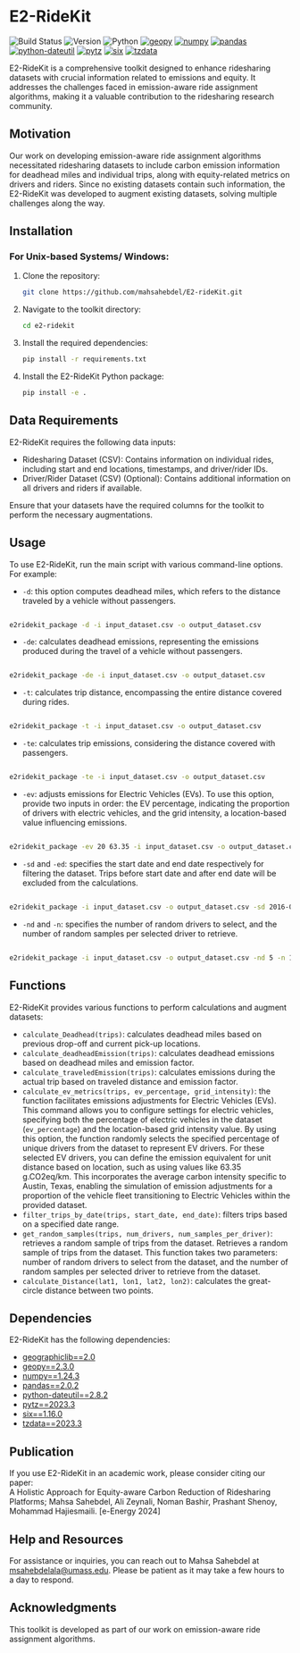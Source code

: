 
# E2-RideKit

![Build Status](https://img.shields.io/badge/Build-Passing-brightgreen) ![Version](https://img.shields.io/badge/Version-1.0.0-orange) ![Python](https://img.shields.io/badge/Python-3.7%20|%203.8%20|%203.9%20-blue) [![geopy](https://img.shields.io/badge/geopy-2.3.0-ff0066)](https://pypi.org/project/geopy/) [![numpy](https://img.shields.io/badge/numpy-1.24.3-cc00ff)](https://pypi.org/project/numpy/) [![pandas](https://img.shields.io/badge/pandas-2.0.2-ffff00)](https://pypi.org/project/pandas/) [![python-dateutil](https://img.shields.io/badge/python--dateutil-2.8.2-669900)](https://pypi.org/project/python-dateutil/) [![pytz](https://img.shields.io/badge/pytz-2023.3-660033)](https://pypi.org/project/pytz/) [![six](https://img.shields.io/badge/six-1.16.0-996633)](https://pypi.org/project/six/) [![tzdata](https://img.shields.io/badge/tzdata-2023.3-339933)](https://pypi.org/project/tzdata/)


E2-RideKit is a comprehensive toolkit designed to enhance ridesharing datasets with crucial information related to emissions and equity. It addresses the challenges faced in emission-aware ride assignment algorithms, making it a valuable contribution to the ridesharing research community.

## Motivation

Our work on developing emission-aware ride assignment algorithms necessitated ridesharing datasets to include carbon emission information for deadhead miles and individual trips, along with equity-related metrics on drivers and riders. Since no existing datasets contain such information, the E2-RideKit was developed to augment existing datasets, solving multiple challenges along the way.

## Installation

### For Unix-based Systems/ Windows:

1. Clone the repository:
   ```bash
   git clone https://github.com/mahsahebdel/E2-rideKit.git
   ```

2. Navigate to the toolkit directory:
   ```bash
   cd e2-ridekit
   ```

3. Install the required dependencies:
   ```bash
   pip install -r requirements.txt
   ```

4. Install the E2-RideKit Python package:
   ```bash
   pip install -e .
   ```

## Data Requirements

E2-RideKit requires the following data inputs:

- Ridesharing Dataset (CSV): Contains information on individual rides, including start and end locations, timestamps, and driver/rider IDs.
- Driver/Rider Dataset (CSV) (Optional): Contains additional information on all drivers and riders if available.

Ensure that your datasets have the required columns for the toolkit to perform the necessary augmentations.

## Usage

To use E2-RideKit, run the main script with various command-line options. For example:

- `-d`: this option computes deadhead miles, which refers to the distance traveled by a vehicle without passengers.
```bash

e2ridekit_package -d -i input_dataset.csv -o output_dataset.csv
```

- `-de`: calculates deadhead emissions, representing the emissions produced during the travel of a vehicle without passengers.

```bash

e2ridekit_package -de -i input_dataset.csv -o output_dataset.csv
```

- `-t`: calculates trip distance, encompassing the entire distance covered during rides.

```bash

e2ridekit_package -t -i input_dataset.csv -o output_dataset.csv
```

- `-te`: calculates trip emissions, considering the distance covered with passengers.

```bash

e2ridekit_package -te -i input_dataset.csv -o output_dataset.csv
```

- `-ev`: adjusts emissions for Electric Vehicles (EVs). To use this option, provide two inputs in order: the EV percentage, indicating the proportion of drivers with electric vehicles, and the grid intensity, a location-based value influencing emissions.

```bash

e2ridekit_package -ev 20 63.35 -i input_dataset.csv -o output_dataset.csv
```

- `-sd` and `-ed`: specifies the start date and end date respectively for filtering the dataset. Trips before start date and after end date will be excluded from the calculations. 

```bash

e2ridekit_package -i input_dataset.csv -o output_dataset.csv -sd 2016-06-04 -ed 2016-06-06
```

- `-nd` and `-n`: specifies the number of random drivers to select, and  the number of random samples per selected driver to retrieve. 

```bash

e2ridekit_package -i input_dataset.csv -o output_dataset.csv -nd 5 -n 10
```

## Functions

E2-RideKit provides various functions to perform calculations and augment datasets:

- `calculate_Deadhead(trips)`: calculates deadhead miles based on previous drop-off and current pick-up locations.
- `calculate_deadheadEmission(trips)`: calculates deadhead emissions based on deadhead miles and emission factor.
- `calculate_traveledEmission(trips)`: calculates emissions during the actual trip based on traveled distance and emission factor.
- `calculate_ev_metrics(trips, ev_percentage, grid_intensity)`: the function facilitates emissions adjustments for Electric Vehicles (EVs). This command allows you to configure settings for electric vehicles, specifying both the percentage of electric vehicles in the dataset (`ev_percentage`) and the location-based grid intensity value. By using this option, the function randomly selects the specified percentage of unique drivers from the dataset to represent EV drivers. For these selected EV drivers, you can define the emission equivalent for unit distance based on location, such as using values like 63.35 g.CO2eq/km. This incorporates the average carbon intensity specific to Austin, Texas, enabling the simulation of emission adjustments for a proportion of the vehicle fleet transitioning to Electric Vehicles within the provided dataset.
- `filter_trips_by_date(trips, start_date, end_date)`: filters trips based on a specified date range.
- `get_random_samples(trips, num_drivers, num_samples_per_driver)`: retrieves a random sample of trips from the dataset. Retrieves a random sample of trips from the dataset. This function takes two parameters: number of random drivers to select from the dataset, and the number of random samples per selected driver to retrieve from the dataset.
- `calculate_Distance(lat1, lon1, lat2, lon2)`: calculates the great-circle distance between two points.


## Dependencies

E2-RideKit has the following dependencies:

- [geographiclib==2.0](https://pypi.org/project/geographiclib/)
- [geopy==2.3.0](https://pypi.org/project/geopy/)
- [numpy==1.24.3](https://pypi.org/project/numpy/)
- [pandas==2.0.2](https://pypi.org/project/pandas/)
- [python-dateutil==2.8.2](https://pypi.org/project/python-dateutil/)
- [pytz==2023.3](https://pypi.org/project/pytz/)
- [six==1.16.0](https://pypi.org/project/six/)
- [tzdata==2023.3](https://pypi.org/project/tzdata/)

## Publication

If you use E2-RideKit in an academic work, please consider citing our paper:  
A Holistic Approach for Equity-aware Carbon Reduction of Ridesharing Platforms; Mahsa Sahebdel, Ali Zeynali, Noman Bashir, Prashant Shenoy, Mohammad Hajiesmaili.
[e-Energy 2024]

## Help and Resources

For assistance or inquiries, you can reach out to Mahsa Sahebdel at msahebdelala@umass.edu. Please be patient as it may take a few hours to a day to respond.

## Acknowledgments

This toolkit is developed as part of our work on emission-aware ride assignment algorithms.

